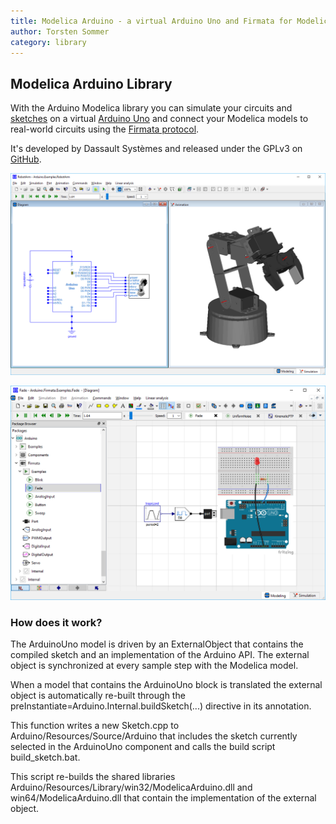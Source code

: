 ```yaml
---
title: Modelica Arduino - a virtual Arduino Uno and Firmata for Modelica
author: Torsten Sommer
category: library
---
```



## Modelica Arduino Library

With the Arduino Modelica library you can simulate your circuits and [sketches](https://www.arduino.cc/en/Tutorial/Sketch) on a virtual [Arduino Uno](https://www.arduino.cc/en/Main/ArduinoBoardUno) and connect your Modelica models to real-world circuits using the [Firmata protocol](http://www.firmata.org/).

It's developed by Dassault Systèmes and released under the GPLv3 on [GitHub](https://github.com/CATIA-Systems/Modelica-Arduino).

![Robot Arm Example](Modelica-Arduino/robot-arm.png)

![Firmata Fade LED Example](Modelica-Arduino/firmata-fade.png)


### How does it work?

The ArduinoUno model is driven by an ExternalObject that contains the compiled sketch and an implementation of the Arduino API. The external object is synchronized at every sample step with the Modelica model.

When a model that contains the ArduinoUno block is translated the external object is automatically re-built through the preInstantiate=Arduino.Internal.buildSketch(...) directive in its annotation.

This function writes a new Sketch.cpp to Arduino/Resources/Source/Arduino that includes the sketch currently selected in the ArduinoUno component and calls the build script build_sketch.bat.

This script re-builds the shared libraries Arduino/Resources/Library/win32/ModelicaArduino.dll and win64/ModelicaArduino.dll that contain the implementation of the external object.
